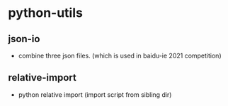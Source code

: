 # python-utils

## json-io

- combine three json files. (which is used in baidu-ie 2021 competition)

## relative-import

- python relative import (import script from sibling dir)
